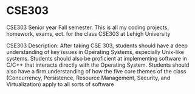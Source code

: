 # CSE303

CSE303 Senior year Fall semester. This is all my coding projects, homework, exams, ect. for the class CSE303 at Lehigh University

CSE303 Description: After taking CSE 303, students should have a deep understanding of key issues in Operating
Systems, especially Unix-like systems. Students should also be proficient at implementing
software in C/C++ that interacts directly with the Operating System. Students should also
have a firm understanding of how the five core themes of the class (Concurrency,
Persistence, Resource Management, Security, and Virtualization) apply to all sorts of
software
